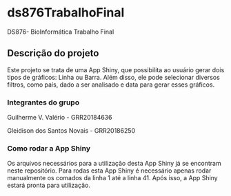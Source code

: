 # ds876TrabalhoFinal
DS876- BioInformática Trabalho Final

## Descrição do projeto
Este projeto se trata de uma App Shiny, que possibilita ao usuário gerar dois tipos de gráficos: Linha ou Barra.
Além disso, ele pode selecionar diversos filtros, como país, dado a ser analisado e data para gerar esses gráficos.

### Integrantes do grupo
Guilherme V. Valério - GRR20184636

Gleidison dos Santos Novais - GRR20186250

### Como rodar a App Shiny
Os arquivos necessários para a utilização desta App Shiny já se encontram neste repositório.
Para rodas esta App Shiny é necessário apenas rodar manualmente os comados da linha 1 até a linha 41.
Após isso, a App Shiny estará pronta para utilização.

